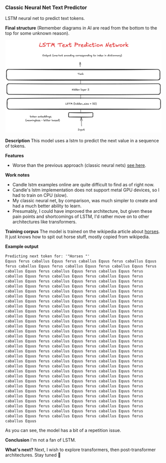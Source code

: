 ### Classic Neural Net Text Predictor
LSTM neural net to predict text tokens.

**Final structure**
(Remember diagrams in AI are read from the bottom to the top for some unknown reason).

![](./lstm.png)

**Description**
This model uses a lstm to predict the next value in a sequence of tokens.

**Features**
 - Worse than the previous approach (classic neural nets) [see here](./simple_predictor.md).

**Work notes**
 - Candle lstm examples online are quite difficult to find as of right now.
 - Candle's lstm implementation does not support metal GPU devices, so I had to train on CPU (slow).
 - My classic neural net, by comparison, was much simpler to create and had a much better ability to learn.
 - Presumably, I could have improved the architecture, but given these pain points and shortcomings of LSTM, I'd rather move on to other architectures like transformers.

**Training corpus**
The model is trained on the wikipedia article about [horses](https://en.wikipedia.org/wiki/Horse). It just knows how to spit out horse stuff, mostly copied from wikipedia.

**Example output**
```
Predicting next token for: '"Horses "'
Equus ferus caballus Equus ferus caballus Equus ferus caballus Equus ferus caballus Equus ferus caballus Equus ferus caballus Equus ferus caballus Equus ferus caballus Equus ferus caballus Equus ferus caballus Equus ferus caballus Equus ferus caballus Equus ferus caballus Equus ferus caballus Equus ferus caballus Equus ferus caballus Equus ferus caballus Equus ferus caballus Equus ferus caballus Equus ferus caballus Equus ferus caballus Equus ferus caballus Equus ferus caballus Equus ferus caballus Equus ferus caballus Equus ferus caballus Equus ferus caballus Equus ferus caballus Equus ferus caballus Equus ferus caballus Equus ferus caballus Equus ferus caballus Equus ferus caballus Equus ferus caballus Equus ferus caballus Equus ferus caballus Equus ferus caballus Equus ferus caballus Equus ferus caballus Equus ferus caballus Equus ferus caballus Equus ferus caballus Equus ferus caballus Equus ferus caballus Equus ferus caballus Equus ferus caballus Equus ferus caballus Equus ferus caballus Equus ferus caballus Equus ferus caballus Equus ferus caballus Equus ferus caballus Equus ferus caballus Equus ferus caballus Equus ferus caballus Equus ferus caballus Equus ferus caballus Equus ferus caballus Equus ferus caballus Equus ferus caballus Equus ferus caballus Equus ferus caballus Equus ferus caballus Equus ferus caballus Equus ferus caballus Equus ferus caballus Equus ferus caballus Equus ferus caballus Equus ferus caballus Equus ferus caballus Equus ferus caballus Equus ferus caballus Equus ferus caballus Equus ferus caballus Equus ferus caballus Equus ferus caballus Equus ferus caballus Equus ferus caballus Equus ferus caballus Equus ferus caballus Equus ferus caballus Equus ferus caballus Equus ferus caballus Equus ferus caballus Equus ferus caballus Equus ferus caballus Equus ferus caballus Equus ferus caballus Equus ferus caballus Equus ferus caballus Equus ferus caballus Equus ferus caballus Equus ferus caballus Equus ferus caballus Equus ferus caballus Equus ferus caballus Equus ferus caballus Equus
```

As you can see, the model has a bit of a repetition issue.

**Conclusion**
I'm not a fan of LSTM.

**What's next?**
Next, I wish to explore transformers, then post-transformer architectures. Stay tuned :slightly_smiling_face:
